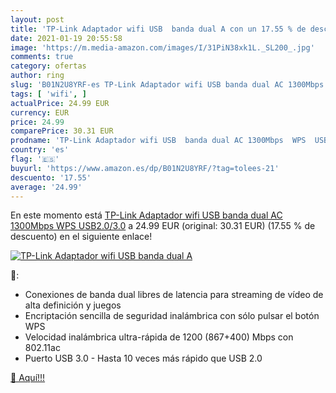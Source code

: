 ```yaml
---
layout: post
title: 'TP-Link Adaptador wifi USB  banda dual A con un 17.55 % de descuento'
date: 2021-01-19 20:55:58
image: 'https://m.media-amazon.com/images/I/31PiN38xk1L._SL200_.jpg'
comments: true
category: ofertas
author: ring
slug: 'B01N2U8YRF-es TP-Link Adaptador wifi USB banda dual AC 1300Mbps WPS...'
tags: [ 'wifi', ]
actualPrice: 24.99 EUR
currency: EUR
price: 24.99
comparePrice: 30.31 EUR
prodname: 'TP-Link Adaptador wifi USB  banda dual AC 1300Mbps  WPS  USB2.0/3.0'
country: 'es'
flag: '🇪🇸'
buyurl: 'https://www.amazon.es/dp/B01N2U8YRF/?tag=tolees-21'
descuento: '17.55'
average: '24.99'
---
```


En este momento está [TP-Link Adaptador wifi USB  banda dual AC 1300Mbps  WPS  USB2.0/3.0](https://www.amazon.es/dp/B01N2U8YRF/?tag=tolees-21) a 24.99 EUR (original: 30.31 EUR) (17.55 %  de descuento) en el siguiente enlace!

[![TP-Link Adaptador wifi USB  banda dual A](https://m.media-amazon.com/images/I/31PiN38xk1L._SL200_.jpg)](https://www.amazon.es/dp/B01N2U8YRF/?tag=tolees-21)

🔎:

- Conexiones de banda dual libres de latencia para streaming de vídeo de alta definición y juegos
- Encriptación sencilla de seguridad inalámbrica con sólo pulsar el botón WPS
- Velocidad inalámbrica ultra-rápida de 1200 (867+400) Mbps con 802.11ac
- Puerto ​​USB 3.0 - Hasta 10 veces más rápido que USB 2.0

[🛒 Aquí!!!](https://www.amazon.es/dp/B01N2U8YRF/?tag=tolees-21)
